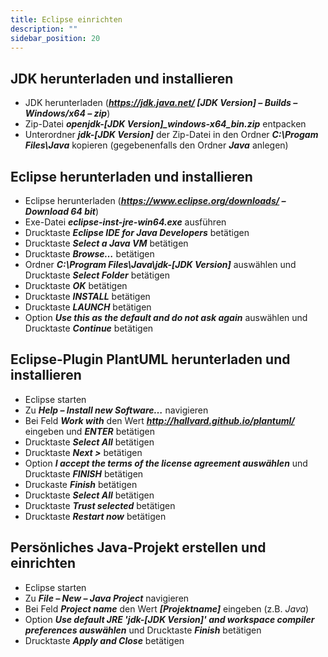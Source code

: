 ```yaml
---
title: Eclipse einrichten
description: ""
sidebar_position: 20
--- 
```


## JDK herunterladen und installieren
- JDK herunterladen (_**https://jdk.java.net/ \[JDK Version\] – Builds – Windows/x64 – zip**_)
- Zip-Datei _**openjdk-\[JDK Version\]_windows-x64_bin.zip**_ entpacken
- Unterordner _**jdk-\[JDK Version\]**_ der Zip-Datei in den Ordner _**C:\Progam Files\Java**_ kopieren (gegebenenfalls den Ordner _**Java**_ anlegen)

## Eclipse herunterladen und installieren
- Eclipse herunterladen (_**https://www.eclipse.org/downloads/ – Download 64 bit**_)
- Exe-Datei _**eclipse-inst-jre-win64.exe**_ ausführen
- Drucktaste _**Eclipse IDE for Java Developers**_ betätigen
- Drucktaste _**Select a Java VM**_ betätigen
- Drucktaste _**Browse…**_ betätigen
- Ordner _**C:\Program Files\Java\jdk-\[JDK Version\]**_ auswählen und Drucktaste _**Select Folder**_ betätigen
- Drucktaste _**OK**_ betätigen
- Drucktaste _**INSTALL**_ betätigen
- Drucktaste _**LAUNCH**_ betätigen
- Option _**Use this as the default and do not ask again**_ auswählen und Drucktaste _**Continue**_ betätigen

## Eclipse-Plugin PlantUML herunterladen und installieren
- Eclipse starten
- Zu _**Help – Install new Software…**_ navigieren
- Bei Feld _**Work with**_ den Wert _**http://hallvard.github.io/plantuml/**_ eingeben und _**ENTER**_ betätigen
- Drucktaste _**Select All**_ betätigen
- Drucktaste _**Next >**_ betätigen
- Option _**I accept the terms of the license agreement auswählen**_ und Drucktaste _**FINISH**_ betätigen
- Druckaste _**Finish**_ betätigen
- Drucktaste _**Select All**_ betätigen
- Drucktaste _**Trust selected**_ betätigen
- Drucktaste _**Restart now**_ betätigen
  
## Persönliches Java-Projekt erstellen und einrichten
- Eclipse starten
- Zu _**File – New – Java Project**_ navigieren
- Bei Feld _**Project name**_ den Wert _**\[Projektname\]**_ eingeben (z.B. _Java_)
- Option _**Use default JRE 'jdk-\[JDK Version\]' and workspace compiler preferences auswählen**_ und Drucktaste _**Finish**_ betätigen
- Drucktaste _**Apply and Close**_ betätigen

